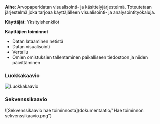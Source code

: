 **Aihe**: Arvopaperidatan visualisointi- ja käsittelyjärjestelmä. Toteutetaan järjestelmä joka tarjoaa käyttäjälleen visualisointi- ja analysointityökaluja.

**Käyttäjät**: Yksityishenkilöt

**Käyttäjien toiminnot**
- Datan lataaminen netistä
- Datan visualisointi
- Vertailu
- Omien omistuksien tallentaminen paikalliseen tiedostoon ja niiden päivittäminen

### Luokkakaavio
![Luokkakaavio](/dokumentaatio/Luokkakaavio.png)

### Sekvenssikaavio
![Sekvenssikaavio hae toiminnosta](dokumentaatio/"Hae toiminnon sekvenssikaavio.png")
